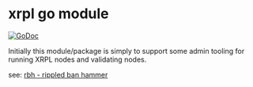# xrpl go module

[![GoDoc](https://godoc.org/github.com/gnanderson/xrpl?status.svg)](https://godoc.org/github.com/gnanderson/xrpl)

Initially this module/package is simply to support some admin tooling for running XRPL nodes and
validating nodes.

see: [rbh - rippled ban hammer](https://github.com/gnanderson/rbh)
